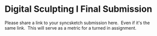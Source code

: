 # Digital Sculpting I Final Submission 

<p>Please share a link to your syncsketch submission here.&nbsp; Even if it's the same link.&nbsp; This will serve as a metric for a turned in assignment.</p>